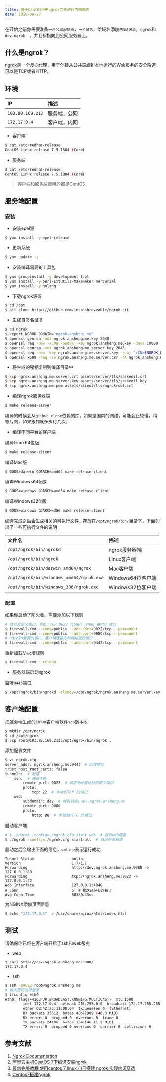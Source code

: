 ```yaml
---
title: 基于CentOS利用ngrok完美进行内网穿透
date: 2018-06-27
---
```


在开始之前你需要准备`一台公网服务器`，`一个域名`，给域名添加`两条A记录`，`ngrok`和`dev.ngrok	`，并且都指向到公网服务器上。

## 什么是ngrok？

[ngrok](https://github.com/inconshreveable/ngrok)是一个反向代理，用于创建从公共端点到本地运行的Web服务的安全隧道，可以是TCP或者HTTP。

## 环境

|IP|描述|
|:--|:--|
|`103.80.169.213`|服务端，公网|
|`172.17.0.4`|客户端，内网|

- 客户端

```bash
$ cat /etc/redhat-release
CentOS Linux release 7.5.1804 (Core)
```

- 服务端

```bash
$ cat /etc/redhat-release
CentOS Linux release 7.5.1804 (Core)
```

> 客户端和服务端使用的都是CentOS

## 服务端配置

### 安装

- 安装epel源

```bash
$ yum install -y epel-release
```

- 更新系统

```bash
$ yum update -y
```

- 安装编译需要的工具包

```bash
$ yum groupinstall -y development tool
$ yum install -y perl-ExtUtils-MakeMaker mercurial
$ yum install -y golang
```

- 下载ngrok源码

```bash
$ cd /opt
$ git clone https://github.com/inconshreveable/ngrok.git
```

- 生成自签名证书

```bash
$ cd ngrok
$ export NGROK_DOMAIN="ngrok.ansheng.me"
$ openssl genrsa -out ngrok.ansheng.me.key 2048
$ openssl req -new -x509 -nodes -key ngrok.ansheng.me.key -days 10000 -subj "/CN=$NGROK_DOMAIN" -out ngrok.ansheng.me.pem
$ openssl genrsa -out ngrok.ansheng.me.server.key 2048
$ openssl req -new -key ngrok.ansheng.me.server.key -subj "/CN=$NGROK_DOMAIN" -out ngrok.ansheng.me.server.csr
$ openssl x509 -req -in ngrok.ansheng.me.server.csr -CA ngrok.ansheng.me.pem -CAkey ngrok.ansheng.me.key -CAcreateserial -out ngrok.ansheng.me.server.crt -days 5000
```

- 将生成的秘钥复制到编译目录中

```bash
$ \cp ngrok.ansheng.me.server.crt assets/server/tls/snakeoil.crt
$ \cp ngrok.ansheng.me.server.key assets/server/tls/snakeoil.key
$ \cp ngrok.ansheng.me.pem assets/client/tls/ngrokroot.crt
```

- 编译ngrok服务器端

```bash
$ make release-server
```

编译的时候会从`github clone`依赖的库，如果是国内的网络，可能会比较慢，稍等片刻，如果报错就多执行几次。

- 编译不同平台的客户端

编译Linux64位版

```bash
$ make release-client
```

编译Mac版

```bash
$ GOOS=darwin GOARCH=amd64 make release-client
```

编译Windows64位版

```bash
$ GOOS=windows GOARCH=amd64 make release-client
```

编译Windows32位版

```bash
$ GOOS=windows GOARCH=386 make release-client
```

编译完成之后会生成相关的可执行文件，存放在`/opt/ngrok/bin/`目录下，下面列出了一些可执行文件的说明

|文件名|描述|
|:--|:--|
|`/opt/ngrok/bin/ngrokd`|ngrok服务器端|
|`/opt/ngrok/bin/ngrok`|Linux客户端|
|`/opt/ngrok/bin/darwin_amd64/ngrok`|Mac客户端|
|`/opt/ngrok/bin/windows_amd64/ngrok.exe`|Windows64位客户端|
|`/opt/ngrok/bin/windows_386/ngrok.exe`|Windows32位客户端|

### 配置

如果你启动了防火墙，需要添加以下规则

```bash
# 放行自定义端口，例如：TCP 9022（SSHD）、9080（Web）端口
$ firewall-cmd --zone=public --add-port=9022/tcp --permanent
$ firewall-cmd --zone=public --add-port=9080/tcp --permanent
# ngrokd需要的端口，客户端连接的时候指定的端口
$ firewall-cmd --zone=public --add-port=9443/tcp --permanent
```

重新加载防火墙规则

```bash
$ firewall-cmd --reload
```

- 服务器端启动ngrok

监听`9443`端口

```bash
$ /opt/ngrok/bin/ngrokd -tlsKey=/opt/ngrok/ngrok.ansheng.me.server.key -tlsCrt=/opt/ngrok/ngrok.ansheng.me.server.crt -domain=ngrok.ansheng.me -httpAddr=:9080 -tunnelAddr=:9443
```

## 客户端配置

把服务端生成的Linux客户端软件`scp`到本地

```bash
$ mkdir /opt/ngrok
$ cd /opt/ngrok
$ scp root@103.80.169.213:/opt/ngrok/bin/ngrok .
```

添加配置文件

```bash
$ vi ngrok.cfg
server_addr: ngrok.ansheng.me:9443  # 远程地址
trust_host_root_certs: false
tunnels:  # 隧道
    ssh:  # 隧道名称
        remote_port: 9022  # 绑定到远程地址的那个端口
        proto:
            tcp: 22  # 本地的TCP 22端口
    web:
        subdomain: dev  # 域名前缀，dev.ngrok.ansheng.me
        remote_port: 9080
        proto:
            http: 80  # 本地的HTTP 80端口
```

启动客户端

```bash
# $ ./ngrok -config=./ngrok.cfg start web  # 启动web隧道
$ ./ngrok -config=./ngrok.cfg start-all  # 启动所有隧道
```

启动之后会输出下面的信息，`online`表示运行成功

```
Tunnel Status                 online
Version                       1.7/1.7
Forwarding                    http://dev.ngrok.ansheng.me:9080 -> 127.0.0.1:80
Forwarding                    tcp://ngrok.ansheng.me:9022 -> 127.0.0.1:22
Web Interface                 127.0.0.1:4040
# Conn                        5  # 我这已经有连接了
Avg Conn Time                 38339.43ms
```

为NGINX添加页面信息

```bash
$ echo "172.17.0.4"  > /usr/share/nginx/html/index.html
```

## 测试

请确保你已经在客户端开启了ssh和web服务

- web

```bash
$ curl http://dev.ngrok.ansheng.me:9080/
172.17.0.4
```

- ssh

```bash
$ ssh -p9022 root@ngrok.ansheng.me
# 输入密码进行登录
$ ifconfig eth0
eth0: flags=4163<UP,BROADCAST,RUNNING,MULTICAST>  mtu 1500
        inet 172.17.0.4  netmask 255.255.0.0  broadcast 172.17.255.255
        ether 02:42:ac:11:00:04  txqueuelen 0  (Ethernet)
        RX packets 35612  bytes 48627989 (46.3 MiB)
        RX errors 0  dropped 0  overruns 0  frame 0
        TX packets 24106  bytes 1345146 (1.2 MiB)
        TX errors 0  dropped 0 overruns 0  carrier 0  collisions 0
```

## 参考文献

1. [Ngrok Documentation](https://ngrok.com/docs)
2. [阿里云主机CentOS 7下编译安装ngrok](http://www.racksam.com/2016/12/18/aliyun-centos7-install-ngrok/)
3. [最新完美教程 使用centos 7 linux 自己搭建 ngrok 实现内网穿透](https://blog.csdn.net/qq_36560161/article/details/79632595)
4. [Centos7搭建Ngrok](https://blog.csdn.net/u010887744/article/details/53957683)
